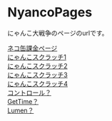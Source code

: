 # NyancoPages
にゃんこ大戦争のページのurlです。

<a href="https://ponosgames.com/information/appli/battlecats/purchase/android/nekokan_buy_1.html">ネコ缶課金ページ</a><br>
<a href="https://ponosgames.com/information/appli/battlecats/scratch/index_001.html">にゃんこスクラッチ1</a><br>
<a href="https://ponosgames.com/information/appli/battlecats/scratch/index_002.html">にゃんこスクラッチ2</a><br>
<a href="https://ponosgames.com/information/appli/battlecats/scratch/index_003.html">にゃんこスクラッチ3</a><br>
<a href="https://ponosgames.com/information/appli/battlecats/scratch/index_004.html">にゃんこスクラッチ4</a><br>
<a href="https://nyanko-events.ponosgames.com/control/event_update/battlecats/control.json">コントロール？</a><br>
<a href="https://nyanko-backups.ponosgames.com/?action=getTime">GetTime？</a><br>
<a href="https://nyanko-backups.ponosgames.com/index.php">Lumen？</a><br>
